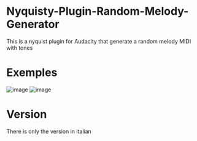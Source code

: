# Nyquisty-Plugin-Random-Melody-Generator
This is a nyquist plugin for Audacity that generate a random melody MIDI with tones
# Exemples
![image](https://github.com/user-attachments/assets/b607d4bc-6094-4f90-a4c3-ba36898aa720)
![image](https://github.com/user-attachments/assets/6a8cd677-24f8-4ee0-8dda-7ea7e682d791)
# Version 
There is only the version in italian
